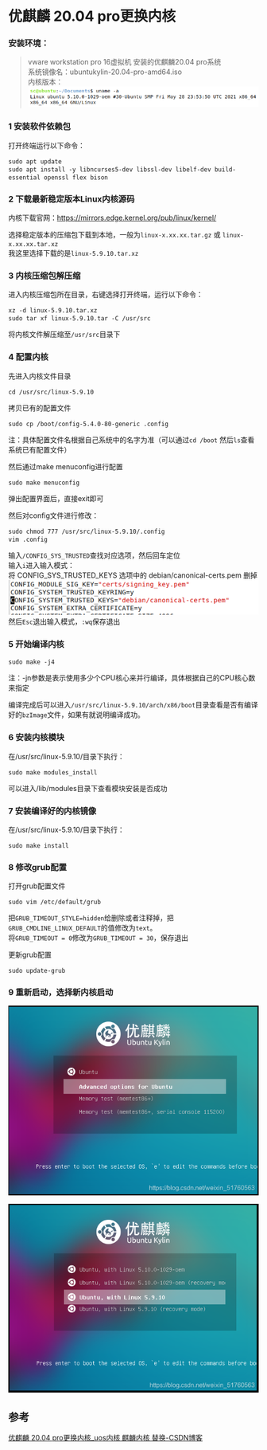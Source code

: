 # 优麒麟 20.04 pro更换内核

### 安装环境：

> vware workstation pro 16虚拟机 安装的优麒麟20.04 pro系统  
> 系统镜像名：ubuntukylin-20.04-pro-amd64.iso  
> 内核版本：  
> ![请添加图片描述](image/a9d500747788ab02daa7ffe52d8704f1.png)

### 1 安装软件依赖包

打开终端运行以下命令：

    sudo apt update
    sudo apt install -y libncurses5-dev libssl-dev libelf-dev build-essential openssl flex bison


### 2 下载最新稳定版本Linux内核源码

内核下载官网：https://mirrors.edge.kernel.org/pub/linux/kernel/

选择稳定版本的压缩包下载到本地，一般为`linux-x.xx.xx.tar.gz` 或 `linux-x.xx.xx.tar.xz`  
我这里选择下载的是`linux-5.9.10.tar.xz`

### 3 内核压缩包解压缩

进入内核压缩包所在目录，右键选择打开终端，运行以下命令：

    xz -d linux-5.9.10.tar.xz
    sudo tar xf linux-5.9.10.tar -C /usr/src


将内核文件解压缩至`/usr/src`目录下

### 4 配置内核

先进入内核文件目录

    cd /usr/src/linux-5.9.10


拷贝已有的配置文件

    sudo cp /boot/config-5.4.0-80-generic .config


注：具体配置文件名根据自己系统中的名字为准（可以通过`cd /boot` 然后`ls`查看系统已有配置文件）

然后通过make menuconfig进行配置

    sudo make menuconfig


弹出配置界面后，直接exit即可

然后对config文件进行修改：

    sudo chmod 777 /usr/src/linux-5.9.10/.config
    vim .config


输入`/CONFIG_SYS_TRUSTED`查找对应选项，然后回车定位  
输入`i`进入输入模式：  
将 CONFIG\_SYS\_TRUSTED\_KEYS 选项中的 debian/canonical-certs.pem 删掉  
![在这里插入图片描述](image/4b06fc1198723fb0a69bbcf28ad1bcf8.png)  
然后`Esc`退出输入模式，`:wq`保存退出

### 5 开始编译内核

    sudo make -j4


注：-jn参数是表示使用多少个CPU核心来并行编译，具体根据自己的CPU核心数来指定

编译完成后可以进入`/usr/src/linux-5.9.10/arch/x86/boot`目录查看是否有编译好的`bzImage`文件，如果有就说明编译成功。

### 6 安装内核模块

在/usr/src/linux-5.9.10/目录下执行：

    sudo make modules_install


可以进入/lib/modules目录下查看模块安装是否成功

### 7 安装编译好的内核镜像

在/usr/src/linux-5.9.10/目录下执行：

    sudo make install


### 8 修改grub配置

打开grub配置文件

    sudo vim /etc/default/grub


把`GRUB_TIMEOUT_STYLE=hidden`给删除或者注释掉，把`GRUB_CMDLINE_LINUX_DEFAULT`的值修改为`text`。  
将`GRUB_TIMEOUT = 0`修改为`GRUB_TIMEOUT = 30`，保存退出

更新grub配置

    sudo update-grub


### 9 重新启动，选择新内核启动

![在这里插入图片描述](image/36ba56dca415bee7f192b0412ea51f38.png)

![在这里插入图片描述](image/b6331c03aea4b502a424dac8a2ae5dda.png)



## 参考

[优麒麟 20.04 pro更换内核_uos内核 麒麟内核 替换-CSDN博客](https://blog.csdn.net/weixin_51760563/article/details/119408113)